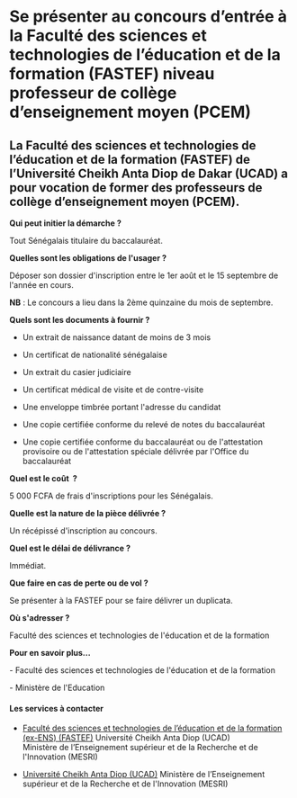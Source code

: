 # Se présenter au concours d’entrée à la Faculté des sciences et technologies de l’éducation et de la formation (FASTEF) niveau professeur de collège d’enseignement moyen (PCEM)

La Faculté des sciences et technologies de l’éducation et de la formation (FASTEF) de l’Université Cheikh Anta Diop de Dakar (UCAD) a pour vocation de former des professeurs de collège d’enseignement moyen (PCEM).
---------------------------------------------------------------------------------------------------------------------------------------------------------------------------------------------------------------------

**Qui peut initier la démarche ?**

Tout Sénégalais titulaire du baccalauréat.  

**Quelles sont les obligations de l'usager ?**

Déposer son dossier d'inscription entre le 1er août et le 15 septembre de l'année en cours.

**NB** : Le concours a lieu dans la 2ème quinzaine du mois de septembre.

**Quels sont les documents à fournir ?**

*   Un extrait de naissance datant de moins de 3 mois

*   Un certificat de nationalité sénégalaise

*   Un extrait du casier judiciaire

*   Un certificat médical de visite et de contre-visite

*   Une enveloppe timbrée portant l'adresse du candidat

*   Une copie certifiée conforme du relevé de notes du baccalauréat

*   Une copie certifiée conforme du baccalauréat ou de l'attestation provisoire ou de l'attestation spéciale délivrée par l'Office du baccalauréat

**Quel est le coût  ?**

5 000 FCFA de frais d'inscriptions pour les Sénégalais.  

**Quelle est la nature de la pièce délivrée ?**

Un récépissé d'inscription au concours.

**Quel est le délai de délivrance ?**

Immédiat.

**Que faire en cas de perte ou de vol ?**

Se présenter à la FASTEF pour se faire délivrer un duplicata.

**Où s'adresser ?**

Faculté des sciences et technologies de l'éducation et de la formation

**Pour en savoir plus...**

\- Faculté des sciences et technologies de l'éducation et de la formation  

\- Ministère de l'Education

#### Les services à contacter

*   [Faculté des sciences et technologies de l’éducation et de la formation (ex-ENS) (FASTEF)](../../../services/faculte-des-sciences-et-technologies-de-leducation-et-de-la-formation-ex-ens-fastef.md) Université Cheikh Anta Diop (UCAD)  
    Ministère de l’Enseignement supérieur et de la Recherche et de l'Innovation (MESRI)  
    
*   [Université Cheikh Anta Diop (UCAD)](../../../services/universite-cheikh-anta-diop-ucad.md) Ministère de l’Enseignement supérieur et de la Recherche et de l'Innovation (MESRI)